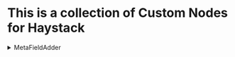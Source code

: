 # This is a collection of Custom Nodes for Haystack

<details>
  <summary>MetaFieldAdder</summary>
  <h2>What does this component do?</h2>
  <p>This component adds meta fields to Documents in the indexing pipeline.
  
  The meta values are specified in a seperate json file. The name of the json file is the name of the Document the meta data is intended for, plus the ending ".meta.json".
  *Example: The name of a pdf file is: "Information.pdf". Then, the name of the json file is "Information.pdf.meta.json". The MetaFieldAdder extracts the meta values from this json file and adds them to the Document.</p>
</details>

